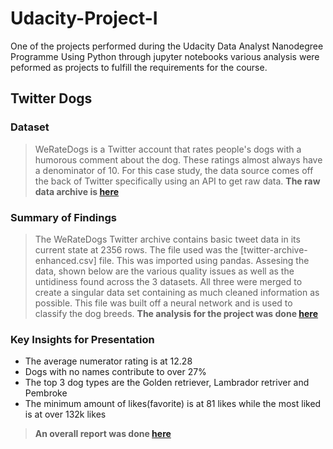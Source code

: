 # Udacity-Project-I
One of the projects performed during the Udacity Data Analyst Nanodegree Programme
Using Python through jupyter notebooks various analysis were peformed as projects to fulfill the requirements for the course.

## Twitter Dogs
### Dataset
> WeRateDogs is a Twitter account that rates people's dogs with a humorous comment about the dog. These ratings almost always have a denominator of 10.
For this case study, the data source comes off the back of Twitter specifically using an API to get raw data. **The raw data archive is [here](https://github.com/mr-williams/Udacity-Project-I/blob/main/Twitter%20Dogs/twitter-archive-enhanced.csv)**

### Summary of Findings
> The WeRateDogs Twitter archive contains basic tweet data in its current state at 2356 rows. The file used was the [twitter-archive-enhanced.csv] file. This was imported using pandas. Assesing the data, shown below are the various quality issues as well as the untidiness found across the 3 datasets. All three were merged to create a singular data set containing as much cleaned information as possible. This file was built off a neural network and is used to classify the dog breeds.
> **The analysis for the project was done [here](https://github.com/mr-williams/Udacity-Project-I/blob/main/Twitter%20Dogs/wrangle_act.ipynb)**

### Key Insights for Presentation
- The average numerator rating is at 12.28
- Dogs with no names contribute to over 27%
- The top 3 dog types are the Golden retriever, Lambrador retriver and Pembroke
- The minimum amount of likes(favorite) is at 81 likes while the most liked is at over 132k likes
> **An overall report was done [here](https://github.com/mr-williams/Udacity-Project-I/blob/main/Twitter%20Dogs/wrangle_report.ipynb)**

